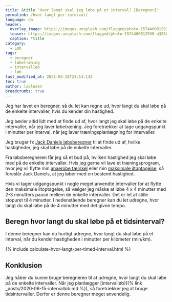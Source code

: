 ```yaml
---
title: &title "Hvor langt skal jeg løbe på et interval? [Beregner]"
permalink: /hvor-langt-per-interval/
language: da
header:
  overlay_image: https://images.unsplash.com/flagged/photo-1574400012930-a326002c1796?ixid=MXwxMjA3fDB8MHxwaG90by1wYWdlfHx8fGVufDB8fHw%3D&ixlib=rb-1.2.1&auto=format&fit=crop&w=1900&q=5
  teaser: https://images.unsplash.com/flagged/photo-1574400012930-a326002c1796?ixid=MXwxMjA3fDB8MHxwaG90by1wYWdlfHx8fGVufDB8fHw%3D&ixlib=rb-1.2.1&auto=format&fit=crop&w=400&q=5
  caption: *title
category:
  - Løb
tags:
  - beregner
  - løbetræning
  - intervalløb
  - løb
last_modified_at: 2021-03-28T23:14:14Z
toc: true
author: lsolesen
breadcrumbs: true
---
```


Jeg har lavet en beregner, så du let kan regne ud, hvor langt du skal løbe på de enkelte intervaller, hvis du kender din hastighed.

Jeg bøvler altid lidt med at finde ud af, hvor langt jeg skal løbe på de enkelte intervaller, når jeg laver løbetræning. Jeg foretrækker at tage udgangspunkt i minutter per interval, når jeg laver træningsplanlægning for intervaller.

Jeg bruger fx [Jack Daniels løbsberegner](/loebesiden-jack-daniels-loebeberegner/) til at finde ud af, hvilke hastigheder, jeg skal løbe på de enkelte intervaller.

Fra løbsberegneren får jeg så et bud på, hvilken hastighed jeg skal løbe med på de enkelte intervaller. Hvis jeg gerne vil lave et træningsprogram, hvor jeg vil flytte min [anaerobe tærskel](/anaerobe-taerskel/) eller min [maksimale iltoptagelse](/maksimale-iltoptagelse-vo2max/), så foreslår Jack Daniels, at jeg løber med en bestemt hastighed.

Hvis vi tager udgangspunkt i nogle meget anvendte intervaller for at flytte den maksimale iltoptagelse, så vælger jeg måske at løbe 4 x 4 minutter med 2-3 minutters pause mellem de enkelte intervaller. Det er let at stille stopuret til 4 minutter. I nedenstående beregner kan du let udregne, hvor langt du skal løbe på de 4 minutter med det givne tempo.

## Beregn hvor langt du skal løbe på et tidsinterval?

I denne beregner kan du hurtigt udregne, hvor langt du skal løbe på et interval, når du kender hastigheden i minutter per kilometer (min/km).

{% include calculate-hvor-langt-per-timed-interval.html %}

## Konklusion

Jeg håber du kunne bruge beregneren til at udregne, hvor langt du skal løbe på de enkelte intervaller. Når jeg planlægger [intervalløb]({% link _posts/2020-06-15-intervallob.md %}), så foretrækker jeg at bruge tidsintervaller. Derfor er denne beregner meget anvendelig.
